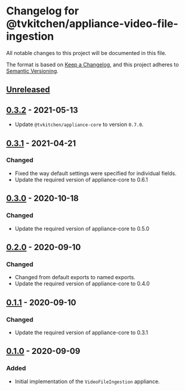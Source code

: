 # Changelog for @tvkitchen/appliance-video-file-ingestion

All notable changes to this project will be documented in this file.

The format is based on [Keep a Changelog](https://keepachangelog.com/en/1.0.0/),
and this project adheres to [Semantic Versioning](https://semver.org/spec/v2.0.0.html).

## [Unreleased]

## [0.3.2] - 2021-05-13
- Update `@tvkitchen/appliance-core` to version `0.7.0`.

## [0.3.1] - 2021-04-21
### Changed
- Fixed the way default settings were specified for individual fields.
- Update the required version of appliance-core to 0.6.1

## [0.3.0] - 2020-10-18
### Changed
- Update the required version of appliance-core to 0.5.0

## [0.2.0] - 2020-09-10
### Changed
- Changed from default exports to named exports.
- Update the required version of appliance-core to 0.4.0

## [0.1.1] - 2020-09-10
### Changed
- Update the required version of appliance-core to 0.3.1

## [0.1.0] - 2020-09-09
### Added
- Initial implementation of the `VideoFileIngestion` appliance.

[Unreleased]: https://github.com/tvkitchen/appliances/compare/@tvkitchen/appliance-video-file-ingestion@0.3.2...HEAD
[0.3.2]: https://github.com/tvkitchen/appliances/releases/tag/@tvkitchen/appliance-video-file-ingestion@0.3.2
[0.3.1]: https://github.com/tvkitchen/appliances/releases/tag/@tvkitchen/appliance-video-file-ingestion@0.3.1
[0.3.0]: https://github.com/tvkitchen/appliances/releases/tag/@tvkitchen/appliance-video-file-ingestion@0.3.0
[0.2.0]: https://github.com/tvkitchen/appliances/releases/tag/@tvkitchen/appliance-video-file-ingestion@0.2.0
[0.1.1]: https://github.com/tvkitchen/appliances/releases/tag/@tvkitchen/appliance-video-file-ingestion@0.1.1
[0.1.0]: https://github.com/tvkitchen/appliances/releases/tag/@tvkitchen/appliance-video-file-ingestion@0.1.0

